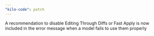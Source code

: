 ```yaml
---
"kilo-code": patch
---
```


A recommendation to disable Editing Through Diffs or Fast Apply is now included in the error message when a model fails to use them properly

